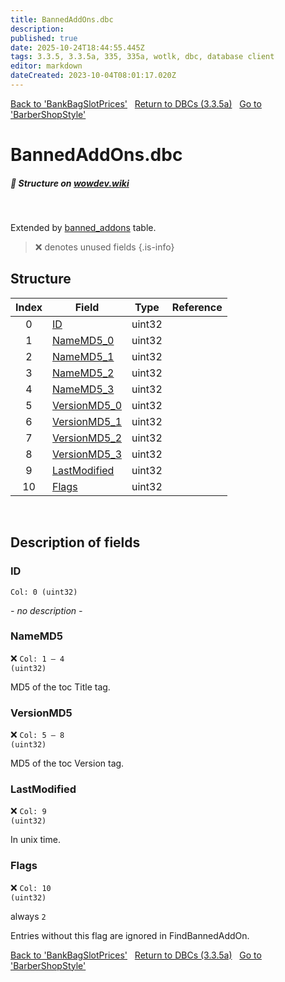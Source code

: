 ```yaml
---
title: BannedAddOns.dbc
description: 
published: true
date: 2025-10-24T18:44:55.445Z
tags: 3.3.5, 3.3.5a, 335, 335a, wotlk, dbc, database client
editor: markdown
dateCreated: 2023-10-04T08:01:17.020Z
---
```


<a href="https://trinitycore.info/files/DBC/335/bankbagslotprices" class="mt-5 v-btn v-btn--depressed v-btn--flat v-btn--outlined theme--light v-size--default darkblue--text text--lighten-3"><span class="v-btn__content"><i aria-hidden="true" class="v-icon notranslate v-icon--left mdi mdi-arrow-left theme--light"></i><span>Back to 'BankBagSlotPrices'</span></span></a>&nbsp;&nbsp;&nbsp;<a href="https://trinitycore.info/files/DBC/335/DBC" class="mt-5 v-btn v-btn--depressed v-btn--flat v-btn--outlined theme--light v-size--default darkblue--text text--lighten-3"><span class="v-btn__content"><i aria-hidden="true" class="v-icon notranslate v-icon--left mdi mdi-home-outline theme--light"></i><span>Return to DBCs (3.3.5a)</span></span></a>&nbsp;&nbsp;&nbsp;<a href="https://trinitycore.info/files/DBC/335/barbershopstyle" class="mt-5 v-btn v-btn--depressed v-btn--flat v-btn--outlined theme--light v-size--default darkblue--text text--lighten-3"><span class="v-btn__content"><span>Go to 'BarberShopStyle'</span><i aria-hidden="true" class="v-icon notranslate v-icon--right mdi mdi-arrow-right theme--light"></i></span></a>

# BannedAddOns.dbc
##### :pencil: Structure on [wowdev.wiki](https://wowdev.wiki/DB/BannedAddOns)
&nbsp;

Extended by [banned_addons](/database/335/characters/banned_addons) table.

> :x: denotes unused fields
{.is-info}


## Structure

| Index | Field | Type | Reference |
| :---: | --- | :---: | --- |
| 0 | [ID](#id-alt) | uint32 |  |
| 1 | [NameMD5_0](#namemd5) | uint32 |  |
| 2 | [NameMD5_1](#namemd5) | uint32 |  |
| 3 | [NameMD5_2](#namemd5) | uint32 |  |
| 4 | [NameMD5_3](#namemd5) | uint32 |  |
| 5 | [VersionMD5_0](#versionmd5) | uint32 |  |
| 6 | [VersionMD5_1](#versionmd5) | uint32 |  |
| 7 | [VersionMD5_2](#versionmd5) | uint32 |  |
| 8 | [VersionMD5_3](#versionmd5) | uint32 |  |
| 9 | [LastModified](#lastmodified) | uint32 |  |
| 10 | [Flags](#flags) | uint32 |  |
&nbsp;
## Description of fields

### ID <!-- {#id-alt} -->
<code>Col: 0 (uint32)</code>

*- no description -*
&nbsp;

### NameMD5
:x: <code>Col: 1 &ndash; 4 (uint32)</code>

MD5 of the toc Title tag.
&nbsp;

### VersionMD5
:x: <code>Col: 5 &ndash; 8 (uint32)</code>

MD5 of the toc Version tag.
&nbsp;

### LastModified
:x: <code>Col: 9 (uint32)</code>

In unix time.
&nbsp;

### Flags
:x: <code>Col: 10 (uint32)</code>

always `2`

Entries without this flag are ignored in FindBannedAddOn.
&nbsp;

<a href="https://trinitycore.info/files/DBC/335/bankbagslotprices" class="mt-5 v-btn v-btn--depressed v-btn--flat v-btn--outlined theme--light v-size--default darkblue--text text--lighten-3"><span class="v-btn__content"><i aria-hidden="true" class="v-icon notranslate v-icon--left mdi mdi-arrow-left theme--light"></i><span>Back to 'BankBagSlotPrices'</span></span></a>&nbsp;&nbsp;&nbsp;<a href="https://trinitycore.info/files/DBC/335/DBC" class="mt-5 v-btn v-btn--depressed v-btn--flat v-btn--outlined theme--light v-size--default darkblue--text text--lighten-3"><span class="v-btn__content"><i aria-hidden="true" class="v-icon notranslate v-icon--left mdi mdi-home-outline theme--light"></i><span>Return to DBCs (3.3.5a)</span></span></a>&nbsp;&nbsp;&nbsp;<a href="https://trinitycore.info/files/DBC/335/barbershopstyle" class="mt-5 v-btn v-btn--depressed v-btn--flat v-btn--outlined theme--light v-size--default darkblue--text text--lighten-3"><span class="v-btn__content"><span>Go to 'BarberShopStyle'</span><i aria-hidden="true" class="v-icon notranslate v-icon--right mdi mdi-arrow-right theme--light"></i></span></a>
